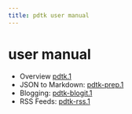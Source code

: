 ```yaml
---
title: pdtk user manual
---
```


user manual
===========

- Overview [pdtk.1](pdtk.1.html)
- JSON to Markdown: [pdtk-prep.1](pdtk-prep.1.html)
- Blogging: [pdtk-blogit.1](pdtk-blogit.1.html)
- RSS Feeds: [pdtk-rss.1](pdtk-rss.1.html)

